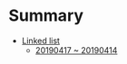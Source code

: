 # Summary

* [Linked list](linked-list/index.md)
    * [20190417 ~ 20190414](linked-list/20190417_20190424.md)

